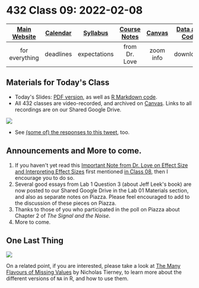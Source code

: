 # 432 Class 09: 2022-02-08

[Main Website](https://thomaselove.github.io/432/) | [Calendar](https://thomaselove.github.io/432/calendar.html) | [Syllabus](https://thomaselove.github.io/432-2022-syllabus/) | [Course Notes](https://thomaselove.github.io/432-notes/) | [Canvas](https://canvas.case.edu) | [Data and Code](https://github.com/THOMASELOVE/432-data) | [Sources](https://github.com/THOMASELOVE/432-2022/tree/main/references) | [Contact Us](https://thomaselove.github.io/432/contact.html)
:-----------: | :--------------: | :----------: | :---------: | :-------------: | :-----------: | :------------: | :-------------:
for everything | deadlines | expectations | from Dr. Love | zoom info | downloads | read/watch | need help?

## Materials for Today's Class

- Today's Slides: [PDF version](https://github.com/THOMASELOVE/432-2022/blob/main/classes/class09/432_2022_slides09.pdf), as well as [R Markdown code](https://github.com/THOMASELOVE/432-2022/blob/main/classes/class09/432_2022_slides09.Rmd). 
- All 432 classes are video-recorded, and archived on [Canvas](https://canvas.case.edu). Links to all recordings are on our Shared Google Drive.

![](https://github.com/THOMASELOVE/432-2022/blob/main/classes/class09/figures/rochford_tw.png)

- See [(some of) the responses to this tweet](https://twitter.com/RochfordElle/status/1359887143225733124), too.

## Announcements and More to come.

1. If you haven't yet read this [Important Note from Dr. Love on Effect Size and Interpreting Effect Sizes](https://github.com/THOMASELOVE/432-2022/blob/main/classes/class08/effects_note.pdf) first mentioned [in Class 08](https://github.com/THOMASELOVE/432-2022/tree/main/classes/class08#important-note-from-dr-love-on-effect-size-and-interpreting-effect-sizes), then I encourage you to do so.
2. Several good essays from Lab 1 Question 3 (about Jeff Leek's book) are now posted to our Shared Google Drive in the Lab 01 Materials section, and also as separate notes on Piazza. Please feel encouraged to add to the discussion of these pieces on Piazza.
3. Thanks to those of you who participated in the poll on Piazza about Chapter 2 of *The Signal and the Noise*.
4. More to come.


## One Last Thing

![](https://github.com/THOMASELOVE/432-2022/blob/main/classes/class09/figures/maarten_tw.png)

On a related point, if you are interested, please take a look at [The Many Flavours of Missing Values](https://www.njtierney.com/post/2020/09/17/missing-flavour/) by Nicholas Tierney, to learn more about the different versions of `NA` in R, and how to use them.
